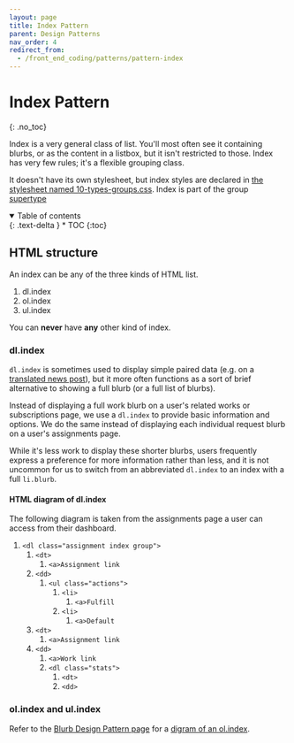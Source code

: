 ```yaml
---
layout: page
title: Index Pattern
parent: Design Patterns
nav_order: 4
redirect_from:
  - /front_end_coding/patterns/pattern-index
---
```

# Index Pattern
{: .no_toc}

Index is a very general class of list. You'll most often see it containing blurbs, or as the content in a listbox, but it isn't restricted to those. Index has very few rules; it's a flexible grouping class. 

It doesn't have its own stylesheet, but index styles are declared in [the stylesheet named 10-types-groups.css](https://github.com/otwcode/otwarchive/blob/master/public/stylesheets/site/2.0/10-types-groups.css). Index is part of the group [supertype](../classes-taxonomy#supertypes)

<details open markdown="block">
  <summary>
    Table of contents
  </summary>
  {: .text-delta }
* TOC
{:toc}
</details>

## HTML structure

An index can be any of the three kinds of HTML list.

1. dl.index
2. ol.index
3. ul.index

You can **never** have **any** other kind of index.

### dl.index

`dl.index` is sometimes used to display simple paired data (e.g. on a [translated news post](https://archiveofourown.org/admin_posts/148)), but it more often functions as a sort of brief alternative to showing a full blurb (or a full list of blurbs).

Instead of displaying a full work blurb on a user's related works or subscriptions page, we use a `dl.index` to provide basic information and options. We do the same instead of displaying each individual request blurb on a user's assignments page.

While it's less work to display these shorter blurbs, users frequently express a preference for more information rather than less, and it is not uncommon for us to switch from an abbreviated `dl.index` to an index with a full `li.blurb`.

#### HTML diagram of dl.index

The following diagram is taken from the assignments page a user can access from their dashboard.

<div class="diagram">
  <ol>
    <li>
      <code>&lt;dl class="assignment index group"&gt;</code>
      <ol>
        <li>
          <code>&lt;dt&gt;</code>
          <ol>
            <li>
              <code>&lt;a&gt;Assignment link</code>
            </li>
          </ol>
        </li>
        <li>
          <code>&lt;dd&gt;</code>
          <ol>
            <li>
              <code>&lt;ul class="actions"&gt;</code>
              <ol>
                <li>
                  <code>&lt;li&gt;</code>
                  <ol>
                    <li>
                      <code>&lt;a&gt;Fulfill</code>
                    </li>
                  </ol>
                </li>
                <li>
                  <code>&lt;li&gt;</code>
                  <ol>
                    <li>
                      <code>&lt;a&gt;Default</code>
                    </li>
                  </ol>
                </li>
              </ol>
            </li>
          </ol>
        </li>
        <li>
          <code>&lt;dt&gt;</code>
          <ol>
            <li>
              <code>&lt;a&gt;Assignment link</code>
            </li>
          </ol>
        </li>
        <li>
          <code>&lt;dd&gt;</code>
          <ol>
            <li>
              <code>&lt;a&gt;Work link</code>
            </li>
            <li>
              <code>&lt;dl class="stats"&gt;</code>
              <ol>
                <li>
                  <code>&lt;dt&gt;</code>
                </li>
                <li>
                  <code>&lt;dd&gt;</code>
                </li>
              </ol>
            </li>
          </ol>
        </li>
      </ol>
    </li>
  </ol>
</div>

### ol.index and ul.index

Refer to the [Blurb Design Pattern page](blurb) for a [digram of an ol.index](blurb#html-diagram).
